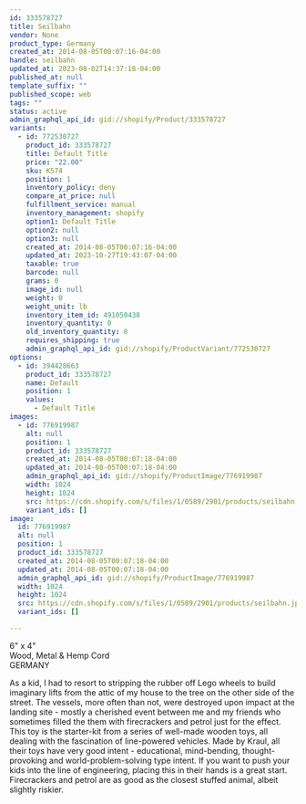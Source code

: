 ```yaml
---
id: 333578727
title: Seilbahn
vendor: None
product_type: Germany
created_at: 2014-08-05T00:07:16-04:00
handle: seilbahn
updated_at: 2023-08-02T14:37:18-04:00
published_at: null
template_suffix: ""
published_scope: web
tags: ""
status: active
admin_graphql_api_id: gid://shopify/Product/333578727
variants:
  - id: 772530727
    product_id: 333578727
    title: Default Title
    price: "22.00"
    sku: K574
    position: 1
    inventory_policy: deny
    compare_at_price: null
    fulfillment_service: manual
    inventory_management: shopify
    option1: Default Title
    option2: null
    option3: null
    created_at: 2014-08-05T00:07:16-04:00
    updated_at: 2023-10-27T19:43:07-04:00
    taxable: true
    barcode: null
    grams: 0
    image_id: null
    weight: 0
    weight_unit: lb
    inventory_item_id: 491050438
    inventory_quantity: 0
    old_inventory_quantity: 0
    requires_shipping: true
    admin_graphql_api_id: gid://shopify/ProductVariant/772530727
options:
  - id: 394428663
    product_id: 333578727
    name: Default
    position: 1
    values:
      - Default Title
images:
  - id: 776919987
    alt: null
    position: 1
    product_id: 333578727
    created_at: 2014-08-05T00:07:18-04:00
    updated_at: 2014-08-05T00:07:18-04:00
    admin_graphql_api_id: gid://shopify/ProductImage/776919987
    width: 1024
    height: 1024
    src: https://cdn.shopify.com/s/files/1/0589/2901/products/seilbahn.jpeg?v=1407211638
    variant_ids: []
image:
  id: 776919987
  alt: null
  position: 1
  product_id: 333578727
  created_at: 2014-08-05T00:07:18-04:00
  updated_at: 2014-08-05T00:07:18-04:00
  admin_graphql_api_id: gid://shopify/ProductImage/776919987
  width: 1024
  height: 1024
  src: https://cdn.shopify.com/s/files/1/0589/2901/products/seilbahn.jpeg?v=1407211638
  variant_ids: []

---
```


6" x 4"  
Wood, Metal & Hemp Cord  
GERMANY

<!-- td {border: 1px solid #ccc;}br {mso-data-placement:same-cell;} -->

As a kid, I had to resort to stripping the rubber off Lego wheels to build imaginary lifts from the attic of my house to the tree on the other side of the street. The vessels, more often than not, were destroyed upon impact at the landing site - mostly a cherished event between me and my friends who sometimes filled the them with firecrackers and petrol just for the effect. This toy is the starter-kit from a series of well-made wooden toys, all dealing with the fascination of line-powered vehicles. Made by Kraul, all their toys have very good intent - educational, mind-bending, thought-provoking and world-problem-solving type intent. If you want to push your kids into the line of engineering, placing this in their hands is a great start. Firecrackers and petrol are as good as the closest stuffed animal, albeit slightly riskier.